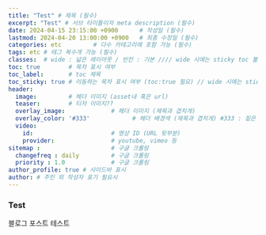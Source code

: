```yaml
---
title: "Test" # 제목 (필수)
excerpt: "Test" # 서브 타이틀이자 meta description (필수)
date: 2024-04-15 23:15:00 +0900      # 작성일 (필수)
lastmod: 2024-04-20 13:00:00 +0900   # 최종 수정일 (필수)
categories: etc         # 다수 카테고리에 포함 가능 (필수)
tags: etc # 태그 복수개 가능 (필수)
classes:  # wide : 넓은 레이아웃 / 빈칸 : 기본 //// wide 시에는 sticky toc 불가
toc: true        # 목차 표시 여부
toc_label:       # toc 제목
toc_sticky: true # 이동하는 목차 표시 여부 (toc:true 필요) // wide 시에는 sticky toc 불가
header: 
  image:         # 헤더 이미지 (asset내 혹은 url)
  teaser:        # 티저 이미지??
  overlay_image:             # 헤더 이미지 (제목과 겹치게)
  overlay_color: '#333'            # 헤더 배경색 (제목과 겹치게) #333 : 짙은 회색 (필수)
  video:
    id:                      # 영상 ID (URL 뒷부분)
    provider:                # youtube, vimeo 등
sitemap :                    # 구글 크롤링
  changefreq : daily         # 구글 크롤링
  priority : 1.0             # 구글 크롤링
author_profile: true # 사이드바 표시
author: # 주인 외 작성자 표기 필요시
---
```



### Test
블로그 포스트 테스트